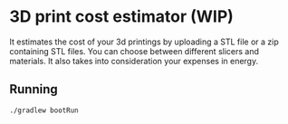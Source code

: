 # 3D print cost estimator (WIP)

It estimates the cost of your 3d printings by uploading a STL file or a zip containing STL files.
You can choose between different slicers and materials.
It also takes into consideration your expenses in energy.

## Running

```
./gradlew bootRun
```

